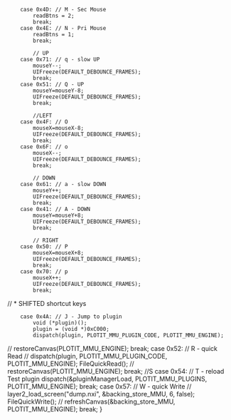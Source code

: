 
        case 0x4D: // M - Sec Mouse
            readBtns = 2;
            break;
        case 0x4E: // N - Pri Mouse
            readBtns = 1;
            break;

            // UP
        case 0x71: // q - slow UP
            mouseY--;
            UIFreeze(DEFAULT_DEBOUNCE_FRAMES);
            break;
        case 0x51: // Q - UP
            mouseY=mouseY-8;
            UIFreeze(DEFAULT_DEBOUNCE_FRAMES);
            break;

            //LEFT
        case 0x4F: // O
            mouseX=mouseX-8;
            UIFreeze(DEFAULT_DEBOUNCE_FRAMES);
            break;
        case 0x6F: // o
            mouseX--;
            UIFreeze(DEFAULT_DEBOUNCE_FRAMES);
            break;

            // DOWN
        case 0x61: // a - slow DOWN
            mouseY++;
            UIFreeze(DEFAULT_DEBOUNCE_FRAMES);
            break;
        case 0x41: // A - DOWN
            mouseY=mouseY+8;
            UIFreeze(DEFAULT_DEBOUNCE_FRAMES);
            break;

            // RIGHT
        case 0x50: // P
            mouseX=mouseX+8;
            UIFreeze(DEFAULT_DEBOUNCE_FRAMES);
            break;
        case 0x70: // p
            mouseX++;
            UIFreeze(DEFAULT_DEBOUNCE_FRAMES);
            break;

// * SHIFTED shortcut keys

        case 0x4A: // J - Jump to plugin
            void (*plugin)();
            plugin = (void *)0xC000;
            dispatch(plugin, PLOTIT_MMU_PLUGIN_CODE, PLOTIT_MMU_ENGINE);
//            restoreCanvas(PLOTIT_MMU_ENGINE);
break;
case 0x52: // R - quick Read
//            dispatch(plugin, PLOTIT_MMU_PLUGIN_CODE, PLOTIT_MMU_ENGINE);
FileQuickRead();
//            restoreCanvas(PLOTIT_MMU_ENGINE);
break;
//S
case 0x54: // T - reload Test plugin
dispatch(&pluginManagerLoad, PLOTIT_MMU_PLUGINS, PLOTIT_MMU_ENGINE);
break;
case 0x57: // W - quick Write
//            layer2_load_screen("dump.nxi", &backing_store_MMU, 6, false);
FileQuickWrite();
//            refreshCanvas(&backing_store_MMU, PLOTIT_MMU_ENGINE);
break;
}